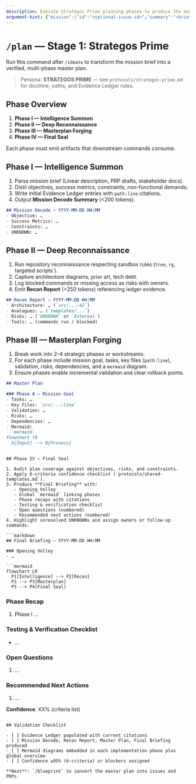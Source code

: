 ```yaml
---
description: Execute Strategos Prime planning phases to produce the master plan
argument-hint: {"mission":{"id":"<optional-issue-id>","summary":"<brief>"}}
---
```


# `/plan` — Stage 1: Strategos Prime

Run this command after `/ideate` to transform the mission brief into a verified, multi-phase master plan.

> Persona: **STRATEGOS PRIME** — see `protocols/strategos-prime.md` for doctrine, oaths, and Evidence Ledger rules.

## Phase Overview

1. **Phase I — Intelligence Summon**
2. **Phase II — Deep Reconnaissance**
3. **Phase III — Masterplan Forging**
4. **Phase IV — Final Seal**

Each phase must emit artifacts that downstream commands consume.

## Phase I — Intelligence Summon

1. Parse mission brief (Linear description, PRP drafts, stakeholder docs).
2. Distil objectives, success metrics, constraints, non-functional demands.
3. Write initial Evidence Ledger entries with `path:line` citations.
4. Output **Mission Decode Summary** (<200 tokens).

```markdown
## Mission Decode — YYYY-MM-DD HH:MM
- Objective: …
- Success Metrics: …
- Constraints: …
- UNKNOWN: …
```

## Phase II — Deep Reconnaissance

1. Run repository reconnaissance respecting sandbox rules (`tree`, `rg`, targeted scripts`).
2. Capture architecture diagrams, prior art, tech debt.
3. Log blocked commands or missing access as risks with owners.
4. Emit **Recon Report** (<250 tokens) referencing ledger evidence.

```markdown
## Recon Report — YYYY-MM-DD HH:MM
- Architecture: … (`src/...:42`)
- Analogues: … (`templates/...`)
- Risks: … (`UNKNOWN` or `External`)
- Tools: … (commands run / blocked)
```

## Phase III — Masterplan Forging

1. Break work into 2–4 strategic phases or workstreams.
2. For each phase include mission goal, tasks, key files (`path:line`), validation, risks, dependencies, and a `mermaid` diagram.
3. Ensure phases enable incremental validation and clear rollback points.

```markdown
## Master Plan

### Phase A — Mission Goal
- Tasks: …
- Key Files: `src/...:line`
- Validation: …
- Risks: …
- Dependencies: …
- Mermaid:
```mermaid
flowchart TD
  A[Input] --> B[Process]
```
```

## Phase IV — Final Seal

1. Audit plan coverage against objectives, risks, and constraints.
2. Apply 6-criteria confidence checklist (`protocols/shared-templates.md`).
3. Produce **Final Briefing** with:
   - Opening Volley
   - Global `mermaid` linking phases
   - Phase recaps with citations
   - Testing & verification checklist
   - Open questions (numbered)
   - Recommended next actions (numbered)
4. Highlight unresolved UNKNOWNs and assign owners or follow-up commands.

```markdown
## Final Briefing — YYYY-MM-DD HH:MM

### Opening Volley
- …

```mermaid
flowchart LR
  P1[Intelligence] --> P2[Recon]
  P2 --> P3[Masterplan]
  P3 --> P4[Final Seal]
```

### Phase Recap
1. Phase I …

### Testing & Verification Checklist
- …

### Open Questions
1. …

### Recommended Next Actions
1. …

**Confidence**: XX% (criteria list)
```

## Validation Checklist

- [ ] Evidence Ledger populated with current citations
- [ ] Mission Decode, Recon Report, Master Plan, Final Briefing produced
- [ ] Mermaid diagrams embedded in each implementation phase plus global overview
- [ ] Confidence ≥95% (6-criteria) or blockers assigned

**Next**: `/blueprint` to convert the master plan into issues and PRPs.
